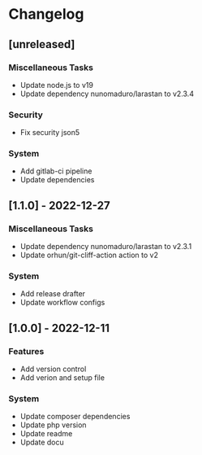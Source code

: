 # Changelog
## [unreleased]

### Miscellaneous Tasks

- Update node.js to v19
- Update dependency nunomaduro/larastan to v2.3.4

### Security

- Fix security json5

### System

- Add gitlab-ci pipeline
- Update dependencies

## [1.1.0] - 2022-12-27

### Miscellaneous Tasks

- Update dependency nunomaduro/larastan to v2.3.1
- Update orhun/git-cliff-action action to v2

### System

- Add release drafter
- Update workflow configs

## [1.0.0] - 2022-12-11

### Features

- Add version control
- Add verion and setup file

### System

- Update composer dependencies
- Update php version
- Update readme
- Update docu

<!-- generated by git-cliff -->
